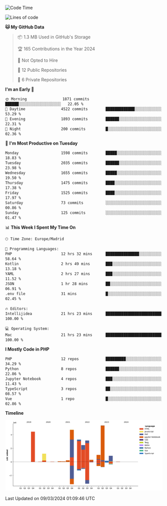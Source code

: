 <!--START_SECTION:waka-->
![Code Time](http://img.shields.io/badge/Code%20Time-87%20hrs%2020%20mins-blue)

![Lines of code](https://img.shields.io/badge/From%20Hello%20World%20I%27ve%20Written-27.3%20million%20lines%20of%20code-blue)

**🐱 My GitHub Data** 

> 📦 1.3 MB Used in GitHub's Storage 
 > 
> 🏆 165 Contributions in the Year 2024
 > 
> 🚫 Not Opted to Hire
 > 
> 📜 12 Public Repositories 
 > 
> 🔑 6 Private Repositories 
 > 
**I'm an Early 🐤** 

```text
🌞 Morning                1871 commits        ██████░░░░░░░░░░░░░░░░░░░   22.05 % 
🌆 Daytime                4522 commits        █████████████░░░░░░░░░░░░   53.29 % 
🌃 Evening                1893 commits        ██████░░░░░░░░░░░░░░░░░░░   22.31 % 
🌙 Night                  200 commits         █░░░░░░░░░░░░░░░░░░░░░░░░   02.36 % 
```
📅 **I'm Most Productive on Tuesday** 

```text
Monday                   1598 commits        █████░░░░░░░░░░░░░░░░░░░░   18.83 % 
Tuesday                  2035 commits        ██████░░░░░░░░░░░░░░░░░░░   23.98 % 
Wednesday                1655 commits        █████░░░░░░░░░░░░░░░░░░░░   19.50 % 
Thursday                 1475 commits        ████░░░░░░░░░░░░░░░░░░░░░   17.38 % 
Friday                   1525 commits        ████░░░░░░░░░░░░░░░░░░░░░   17.97 % 
Saturday                 73 commits          ░░░░░░░░░░░░░░░░░░░░░░░░░   00.86 % 
Sunday                   125 commits         ░░░░░░░░░░░░░░░░░░░░░░░░░   01.47 % 
```


📊 **This Week I Spent My Time On** 

```text
🕑︎ Time Zone: Europe/Madrid

💬 Programming Languages: 
PHP                      12 hrs 32 mins      ███████████████░░░░░░░░░░   58.64 % 
Kotlin                   2 hrs 49 mins       ███░░░░░░░░░░░░░░░░░░░░░░   13.18 % 
YAML                     2 hrs 27 mins       ███░░░░░░░░░░░░░░░░░░░░░░   11.52 % 
JSON                     1 hr 28 mins        ██░░░░░░░░░░░░░░░░░░░░░░░   06.91 % 
.env file                31 mins             █░░░░░░░░░░░░░░░░░░░░░░░░   02.45 % 

🔥 Editors: 
Intellijidea             21 hrs 23 mins      █████████████████████████   100.00 % 

💻 Operating System: 
Mac                      21 hrs 23 mins      █████████████████████████   100.00 % 
```

**I Mostly Code in PHP** 

```text
PHP                      12 repos            █████████░░░░░░░░░░░░░░░░   34.29 % 
Python                   8 repos             ██████░░░░░░░░░░░░░░░░░░░   22.86 % 
Jupyter Notebook         4 repos             ███░░░░░░░░░░░░░░░░░░░░░░   11.43 % 
TypeScript               3 repos             ██░░░░░░░░░░░░░░░░░░░░░░░   08.57 % 
Vue                      1 repo              █░░░░░░░░░░░░░░░░░░░░░░░░   02.86 % 
```



**Timeline**

![Lines of Code chart](https://raw.githubusercontent.com/danisoronellas/danisoronellas/main/assets/bar_graph.png)


 Last Updated on 09/03/2024 01:09:46 UTC
<!--END_SECTION:waka-->
